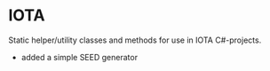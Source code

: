 # IOTA

Static helper/utility classes and methods for use in IOTA C#-projects. 
+ added a simple SEED generator
